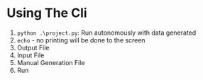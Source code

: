 # Using The Cli

1. `python .\project.py`: Run autonomously with data generated
2. `echo` - no printing will be done to the screen
3. Output File
4. Input File
5. Manual Generation File
6. Run
